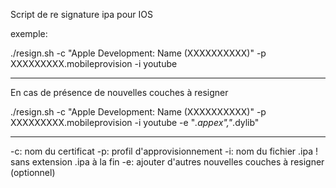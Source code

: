 Script de re signature ipa pour IOS

 exemple: 
 
 ./resign.sh -c "Apple Development: Name (XXXXXXXXXX)" -p XXXXXXXXX.mobileprovision -i youtube 
______________________________________________________________________________________________

En cas de présence de nouvelles couches à resigner

./resign.sh -c "Apple Development: Name (XXXXXXXXXX)" -p XXXXXXXXX.mobileprovision -i youtube -e "*.appex","*.dylib" 
____________________________________________________________________________________________________________________

-c: nom du certificat 
-p: profil d'approvisionnement 
-i: nom du fichier .ipa ! sans extension .ipa à la fin
-e: ajouter d'autres nouvelles couches à resigner (optionnel) 
